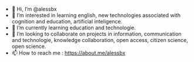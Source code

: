 - 👋 Hi, I’m @alessbx
- 👀 I’m interested in learning english, new technologies associated with cognition and education, artificial inteligence.
- 🌱 I’m currently learning education and technologie. 
- 💞️ I’m looking to collaborate on projects in information, communication and technologie, knowledge collaboration, open access, citizen science, open science.
- 📫 How to reach me : https://about.me/alessbx

<!---
alessbx/alessbx is a ✨ special ✨ repository because its `README.md` (this file) appears on your GitHub profile.
You can click the Preview link to take a look at your changes.
--->
